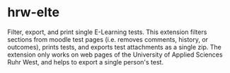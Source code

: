 # hrw-elte
Filter, export, and print single E-Learning tests.
This extension filters sections from moodle test pages (i.e. removes comments, history, or outcomes), prints tests, and exports test attachments as a single zip. The extension only works on web pages of the University of Applied Sciences Ruhr West, and helps to export a single person's test.